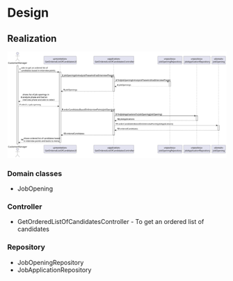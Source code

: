 # Design

## Realization

![](../SD/SD.svg)

### Domain classes

- JobOpening

### Controller

- GetOrderedListOfCandidatesController - To get an ordered list of candidates

### Repository

- JobOpeningRepository
- JobApplicationRepository